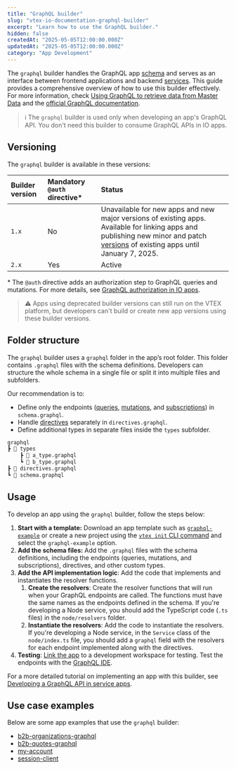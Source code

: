```yaml
---
title: "GraphQL builder"
slug: "vtex-io-documentation-graphql-builder"
excerpt: "Learn how to use the GraphQL builder."
hidden: false
createdAt: "2025-05-05T12:00:00.000Z"
updatedAt: "2025-05-05T12:00:00.000Z"
category: "App Development"
---
```


The `graphql` builder handles the GraphQL app [schema](https://graphql.org/learn/schema/) and serves as an interface between frontend applications and backend [services](https://developers.vtex.com/docs/guides/vtex-io-documentation-service). This guide provides a comprehensive overview of how to use this builder effectively. For more information, check [Using GraphQL to retrieve data from Master Data](https://developers.vtex.com/docs/guides/services-6-graphql-retrieving-data-from-master-data) and the [official GraphQL documentation](https://graphql.com/learn/what-is-graphql/).

> ℹ️ The `graphql` builder is used only when developing an app's GraphQL API. You don't need this builder to consume GraphQL APIs in IO apps.

## Versioning

The `graphql` builder is available in these versions:

| Builder version | Mandatory `@auth` directive\* | Status |
| :-    | :-  | :- |
| `1.x` | No  | Unavailable for new apps and new major versions of existing apps. Available for linking apps and publishing new minor and patch [versions](https://developers.vtex.com/docs/guides/vtex-io-documentation-releasing-a-new-app-version#understanding-app-versioning) of existing apps until January 7, 2025. |
| `2.x` | Yes | Active |

\* The `@auth` directive adds an authorization step to GraphQL queries and mutations. For more details, see [GraphQL authorization in IO apps](https://developers.vtex.com/docs/guides/graphql-authorization-in-io-apps).

> ⚠️ Apps using deprecated builder versions can still run on the VTEX platform, but developers can't build or create new app versions using these builder versions.

## Folder structure

The `graphql` builder uses a `graphql` folder in the app’s root folder. This folder contains `.graphql` files with the schema definitions. Developers can structure the whole schema in a single file or split it into multiple files and subfolders.

Our recommendation is to:

- Define only the endpoints ([queries](https://graphql.org/learn/queries/), [mutations](https://graphql.org/learn/mutations/), and [subscriptions](https://graphql.org/learn/subscriptions/)) in `schema.graphql`.
- Handle [directives](https://graphql.org/learn/schema/#directives) separately in `directives.graphql`.
- Define additional types in separate files inside the `types` subfolder.

```txt
graphql
┣ 📂 types
    ┣ 📄 a_type.graphql
    ┗ 📄 b_type.graphql
┣ 📄 directives.graphql
┗ 📄 schema.graphql
```

## Usage

To develop an app using the `graphql` builder, follow the steps below:

1. **Start with a template:** Download an app template such as [`graphql-example`](https://github.com/vtex-apps/graphql-example) or create a new project using the [`vtex init` CLI command](https://developers.vtex.com/docs/guides/vtex-io-documentation-vtex-io-cli-usage#starting-a-new-project) and select the `graphql-example` option.
2. **Add the schema files:** Add the `.graphql` files with the schema definitions, including the endpoints (queries, mutations, and subscriptions), directives, and other custom types.
3. **Add the API implementation logic**: Add the code that implements and instantiates the resolver functions.
    1. **Create the resolvers**: Create the resolver functions that will run when your GraphQL endpoints are called. The functions must have the same names as the endpoints defined in the schema. If you're developing a Node service, you should add the TypeScript code (`.ts` files) in the `node/resolvers` folder.
    2. **Instantiate the resolvers**: Add the code to instantiate the resolvers. If you're developing a Node service, in the `Service` class of the `node/index.ts` file, you should add a `graphql` field with the resolvers for each endpoint implemented along with the directives.
4. **Testing**: [Link the app](https://developers.vtex.com/docs/guides/vtex-io-documentation-linking-an-app) to a development workspace for testing. Test the endpoints with the [GraphQL IDE](https://developers.vtex.com/docs/guides/graphql-ide).

For a more detailed tutorial on implementing an app with this builder, see [Developing a GraphQL API in service apps](https://developers.vtex.com/docs/guides/developing-a-graphql-api-in-service-apps).

## Use case examples

Below are some app examples that use the `graphql` builder:

- [b2b-organizations-graphql](https://github.com/vtex-apps/b2b-organizations-graphql)
- [b2b-quotes-graphql](https://github.com/vtex-apps/b2b-quotes-graphql)
- [my-account](https://github.com/vtex-apps/my-account)
- [session-client](https://github.com/vtex-apps/session-client)
